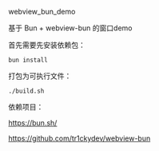 webview_bun_demo 

基于 Bun + webview-bun 的窗口demo 

首先需要先安装依赖包：
```
bun install
```

打包为可执行文件：
```
./build.sh
```

依赖项目：

https://bun.sh/

https://github.com/tr1ckydev/webview-bun
